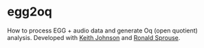 # egg2oq
How to process EGG + audio data and generate Oq (open quotient) analysis. Developed with [Keith Johnson](https://github.com/keithjohnson-berkeley) and [Ronald Sprouse](https://github.com/rsprouse).
